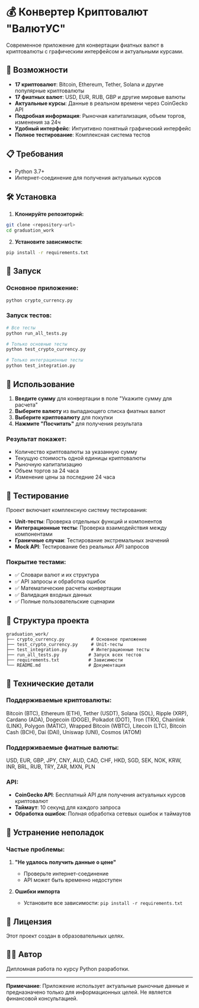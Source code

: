 # 💰 Конвертер Криптовалют "ВалютУС"

Современное приложение для конвертации фиатных валют в криптовалюты с графическим интерфейсом и актуальными курсами.

## 🚀 Возможности

- **17 криптовалют**: Bitcoin, Ethereum, Tether, Solana и другие популярные криптовалюты
- **17 фиатных валют**: USD, EUR, RUB, GBP и другие мировые валюты
- **Актуальные курсы**: Данные в реальном времени через CoinGecko API
- **Подробная информация**: Рыночная капитализация, объем торгов, изменения за 24ч
- **Удобный интерфейс**: Интуитивно понятный графический интерфейс
- **Полное тестирование**: Комплексная система тестов

## 📋 Требования

- Python 3.7+
- Интернет-соединение для получения актуальных курсов

## 🛠 Установка

1. **Клонируйте репозиторий:**
```bash
git clone <repository-url>
cd graduation_work
```

2. **Установите зависимости:**
```bash
pip install -r requirements.txt
```



## 🎯 Запуск

### Основное приложение:
```bash
python crypto_currency.py
```

### Запуск тестов:
```bash
# Все тесты
python run_all_tests.py

# Только основные тесты
python test_crypto_currency.py

# Только интеграционные тесты
python test_integration.py
```

## 📖 Использование

1. **Введите сумму** для конвертации в поле "Укажите сумму для расчета"
2. **Выберите валюту** из выпадающего списка фиатных валют
3. **Выберите криптовалюту** для покупки
4. **Нажмите "Посчитать"** для получения результата

### Результат покажет:
- Количество криптовалюты за указанную сумму
- Текущую стоимость одной единицы криптовалюты
- Рыночную капитализацию
- Объем торгов за 24 часа
- Изменение цены за последние 24 часа

## 🧪 Тестирование

Проект включает комплексную систему тестирования:

- **Unit-тесты**: Проверка отдельных функций и компонентов
- **Интеграционные тесты**: Проверка взаимодействия между компонентами
- **Граничные случаи**: Тестирование экстремальных значений
- **Mock API**: Тестирование без реальных API запросов

### Покрытие тестами:
- ✅ Словари валют и их структура
- ✅ API запросы и обработка ошибок
- ✅ Математические расчеты конвертации
- ✅ Валидация входных данных
- ✅ Полные пользовательские сценарии

## 📁 Структура проекта

```
graduation_work/
├── crypto_currency.py          # Основное приложение
├── test_crypto_currency.py     # Unit-тесты
├── test_integration.py         # Интеграционные тесты
├── run_all_tests.py           # Запуск всех тестов
├── requirements.txt           # Зависимости
└── README.md                  # Документация
```

## 🔧 Технические детали

### Поддерживаемые криптовалюты:
Bitcoin (BTC), Ethereum (ETH), Tether (USDT), Solana (SOL), Ripple (XRP), Cardano (ADA), Dogecoin (DOGE), Polkadot (DOT), Tron (TRX), Chainlink (LINK), Polygon (MATIC), Wrapped Bitcoin (WBTC), Litecoin (LTC), Bitcoin Cash (BCH), Dai (DAI), Uniswap (UNI), Cosmos (ATOM)

### Поддерживаемые фиатные валюты:
USD, EUR, GBP, JPY, CNY, AUD, CAD, CHF, HKD, SGD, SEK, NOK, KRW, INR, BRL, RUB, TRY, ZAR, MXN, PLN

### API:
- **CoinGecko API**: Бесплатный API для получения актуальных курсов криптовалют
- **Таймаут**: 10 секунд для каждого запроса
- **Обработка ошибок**: Полная обработка сетевых ошибок и таймаутов

## 🐛 Устранение неполадок

### Частые проблемы:

1. **"Не удалось получить данные о цене"**
   - Проверьте интернет-соединение
   - API может быть временно недоступен

2. **Ошибки импорта**
   - Установите все зависимости: `pip install -r requirements.txt`

## 📝 Лицензия

Этот проект создан в образовательных целях.

## 👨‍💻 Автор

Дипломная работа по курсу Python разработки.

---

**Примечание**: Приложение использует актуальные рыночные данные и предназначено только для информационных целей. Не является финансовой консультацией.